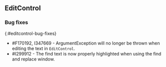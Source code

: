 ## EditControl

### Bug fixes
{:#editcontrol-bug-fixes}

* \#F170192, I347669 - ArgumentException will no longer be thrown when editing the text in `EditControl`.
* \#I299912 - The find text is now properly highlighted when using the find and replace window.



